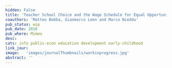 ```yaml
---
hidden: False
title: 'Teacher School Choice and the Wage Schedule for Equal Opportunities in Peru'
coauthors: 'Matteo Bobba, Gianmarco Leon and Marco Nieddu'
pub_status: wip
pub_date: 2016
pub_where: Mimeo
desc:
cats: info public-econ education development early-childhood
link_jour:
image:   'images/journalThumbnails/workinprogress.jpg'
abstract: ''
---
```


